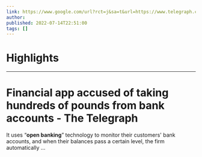 ```yaml
---
link: https://www.google.com/url?rct=j&sa=t&url=https://www.telegraph.co.uk/personal-banking/personal-loans/financial-app-accused-taking-hundreds-pounds-bank-accounts/&ct=ga&cd=CAIyHzVmNjkxZDEzNTU2NWU1MTc6Y29tLmJyOnB0OkJSOkw&usg=AOvVaw2HPDf1gM1j-oQsu1stnKfm
author:  
published: 2022-07-14T22:51:00
tags: []
---
```

# Highlights


---
# Financial app accused of taking hundreds of pounds from bank accounts - The Telegraph
It uses “**open banking**” technology to monitor their customers' bank accounts, and when their balances pass a certain level, the firm automatically ...